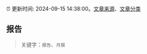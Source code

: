 :alarm_clock: 更新时间: 2024-09-15 14:38:00。[文章来源](/README.md)、[文章分类](/TAGS.md)

## 报告


> 关键字：`报告`、`月报`



